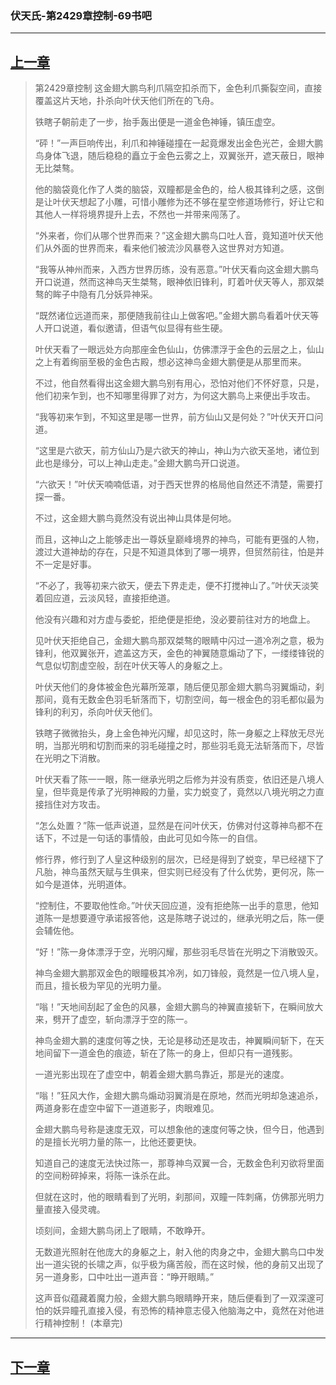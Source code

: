 ### 伏天氏-第2429章控制-69书吧

--------
[上一章](./561a9f81b045fb1b4affd0ca7dbc4727.md)
--------


>
>
>
>第2429章控制
>这金翅大鹏鸟利爪隔空扣杀而下，金色利爪撕裂空间，直接覆盖这片天地，扑杀向叶伏天他们所在的飞舟。
>
>铁瞎子朝前走了一步，抬手轰出便是一道金色神锤，镇压虚空。
>
>“砰！”一声巨响传出，利爪和神锤碰撞在一起竟爆发出金色光芒，金翅大鹏鸟身体飞退，随后稳稳的矗立于金色云雾之上，双翼张开，遮天蔽日，眼神无比桀骜。
>
>他的脑袋竟化作了人类的脑袋，双瞳都是金色的，给人极其锋利之感，这倒是让叶伏天想起了小雕，可惜小雕修为还不够在星空修道场修行，好让它和其他人一样将境界提升上去，不然也一并带来闯荡了。
>
>“外来者，你们从哪个世界而来？”这金翅大鹏鸟口吐人音，竟知道叶伏天他们从外面的世界而来，看来他们被流沙风暴卷入这世界对方知道。
>
>“我等从神州而来，入西方世界历练，没有恶意。”叶伏天看向这金翅大鹏鸟开口说道，然而这神鸟天生桀骜，眼神依旧锋利，盯着叶伏天等人，那双桀骜的眸子中隐有几分妖异神采。
>
>“既然诸位远道而来，那便随我前往山上做客吧。”金翅大鹏鸟看着叶伏天等人开口说道，看似邀请，但语气似显得有些生硬。
>
>叶伏天看了一眼远处方向那座金色仙山，仿佛漂浮于金色的云层之上，仙山之上有着绚丽至极的金色古殿，想必这神鸟金翅大鹏便是从那里而来。
>
>不过，他自然看得出这金翅大鹏鸟别有用心，恐怕对他们不怀好意，只是，他们初来乍到，也不知哪里得罪了对方，为何这大鹏鸟上来便出手攻击。
>
>“我等初来乍到，不知这里是哪一世界，前方仙山又是何处？”叶伏天开口问道。
>
>“这里是六欲天，前方仙山乃是六欲天的神山，神山为六欲天圣地，诸位到此也是缘分，可以上神山走走。”金翅大鹏鸟开口说道。
>
>“六欲天！”叶伏天喃喃低语，对于西天世界的格局他自然还不清楚，需要打探一番。
>
>不过，这金翅大鹏鸟竟然没有说出神山具体是何地。
>
>而且，这神山之上能够走出一尊妖皇巅峰境界的神鸟，可能有更强的人物，渡过大道神劫的存在，只是不知道具体到了哪一境界，但贸然前往，怕是并不一定是好事。
>
>“不必了，我等初来六欲天，便去下界走走，便不打搅神山了。”叶伏天淡笑着回应道，云淡风轻，直接拒绝道。
>
>他没有兴趣和对方虚与委蛇，拒绝便是拒绝，没必要前往对方的地盘上。
>
>见叶伏天拒绝自己，金翅大鹏鸟那双桀骜的眼睛中闪过一道冷冽之意，极为锋利，他双翼张开，遮盖这方天，金色的神翼随意煽动了下，一缕缕锋锐的气息似切割虚空般，刮在叶伏天等人的身躯之上。
>
>叶伏天他们的身体被金色光幕所笼罩，随后便见那金翅大鹏鸟羽翼煽动，刹那间，竟有无数金色羽毛斩落而下，切割空间，每一根金色的羽毛都似最为锋利的利刃，杀向叶伏天他们。
>
>铁瞎子微微抬头，身上金色神光闪耀，却见这时，陈一身躯之上释放无尽光明，当那光明和切割而来的羽毛碰撞之时，那些羽毛竟无法斩落而下，尽皆在光明之下消散。
>
>叶伏天看了陈一一眼，陈一继承光明之后修为并没有质变，依旧还是八境人皇，但毕竟是传承了光明神殿的力量，实力蜕变了，竟然以八境光明之力直接挡住对方攻击。
>
>“怎么处置？”陈一低声说道，显然是在问叶伏天，仿佛对付这尊神鸟都不在话下，不过是一句话的事情般，由此可见如今陈一的自信。
>
>修行界，修行到了人皇这种级别的层次，已经是得到了蜕变，早已经褪下了凡胎，神鸟虽然天赋与生俱来，但实则已经没有了什么优势，更何况，陈一如今是道体，光明道体。
>
>“控制住，不要取他性命。”叶伏天回应道，没有拒绝陈一出手的意思，他知道陈一是想要遵守承诺报答他，这是陈瞎子说过的，继承光明之后，陈一便会辅佐他。
>
>“好！”陈一身体漂浮于空，光明闪耀，那些羽毛尽皆在光明之下消散毁灭。
>
>神鸟金翅大鹏那双金色的眼瞳极其冷冽，如刀锋般，竟然是一位八境人皇，而且，擅长极为罕见的光明力量。
>
>“嗡！”天地间刮起了金色的风暴，金翅大鹏鸟的神翼直接斩下，在瞬间放大来，劈开了虚空，斩向漂浮于空的陈一。
>
>神鸟金翅大鹏的速度何等之快，无论是移动还是攻击，神翼瞬间斩下，在天地间留下一道金色的痕迹，斩在了陈一的身上，但却只有一道残影。
>
>一道光影出现在了虚空中，朝着金翅大鹏鸟靠近，那是光的速度。
>
>“嗡！”狂风大作，金翅大鹏鸟煽动羽翼消是在原地，然而光明却急速追杀，两道身影在虚空中留下一道道影子，肉眼难见。
>
>金翅大鹏鸟号称是速度无双，可以想象他的速度何等之快，但今日，他遇到的是擅长光明力量的陈一，比他还要更快。
>
>知道自己的速度无法快过陈一，那尊神鸟双翼一合，无数金色利刃欲将里面的空间粉碎掉来，将陈一诛杀在此。
>
>但就在这时，他的眼睛看到了光明，刹那间，双瞳一阵刺痛，仿佛那光明力量直接入侵灵魂。
>
>顷刻间，金翅大鹏鸟闭上了眼睛，不敢睁开。
>
>无数道光照射在他庞大的身躯之上，射入他的肉身之中，金翅大鹏鸟口中发出一道尖锐的长啸之声，似乎极为痛苦般，而在这时候，他的身前又出现了另一道身影，口中吐出一道声音：“睁开眼睛。”
>
>这声音似蕴藏着魔力般，金翅大鹏鸟眼睛睁开来，随后便看到了一双深邃可怕的妖异瞳孔直接入侵，有恐怖的精神意志侵入他脑海之中，竟然在对他进行精神控制！
>(本章完)
>
>

--------
[下一章](./4e330b803f2df4bab5f07a319df57bb3.md)
--------

